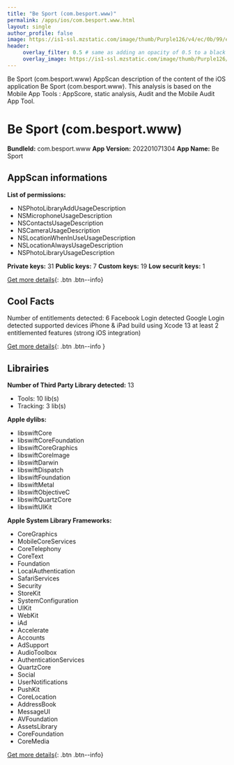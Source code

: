 ```yaml
---
title: "Be Sport (com.besport.www)"
permalink: /apps/ios/com.besport.www.html
layout: single
author_profile: false
image: https://is1-ssl.mzstatic.com/image/thumb/Purple126/v4/ec/0b/99/ec0b99a6-1e2e-1693-2bb8-fa2985d93b0b/AppIcon-0-0-1x_U007emarketing-0-0-0-10-0-0-sRGB-0-0-0-GLES2_U002c0-512MB-85-220-0-0.png/512x512bb.jpg
header: 
     overlay_filter: 0.5 # same as adding an opacity of 0.5 to a black background
     overlay_image: https://is1-ssl.mzstatic.com/image/thumb/Purple126/v4/ec/0b/99/ec0b99a6-1e2e-1693-2bb8-fa2985d93b0b/AppIcon-0-0-1x_U007emarketing-0-0-0-10-0-0-sRGB-0-0-0-GLES2_U002c0-512MB-85-220-0-0.png/512x512bb.jpg
---
```

Be Sport (com.besport.www) AppScan description of the content of the iOS application Be Sport (com.besport.www). This analysis is based on the Mobile App Tools : AppScore, static analysis, Audit and the Mobile Audit App Tool.

# Be Sport (com.besport.www)

**BundleId:** com.besport.www
**App Version:** 202201071304
**App Name:** Be Sport


## AppScan informations 

**List of permissions:** 
- NSPhotoLibraryAddUsageDescription
- NSMicrophoneUsageDescription
- NSContactsUsageDescription
- NSCameraUsageDescription
- NSLocationWhenInUseUsageDescription
- NSLocationAlwaysUsageDescription
- NSPhotoLibraryUsageDescription
  
  
**Private keys:** 31
**Public keys:** 7
**Custom keys:** 19
**Low securit keys:** 1
  
[Get more details](/pricing.html){: .btn .btn--info}

## Cool Facts

Number of entitlements detected: 6
Facebook Login detected
Google Login detected
supported devices iPhone & iPad
build using Xcode 13
at least 2 entitlemented features (strong iOS integration)
  
[Get more details](/pricing.html){: .btn .btn--info }

## Librairies 
**Number of Third Party Library detected:** 13
- Tools: 10 lib(s)
- Tracking: 3 lib(s)


**Apple dylibs:**
- libswiftCore
- libswiftCoreFoundation
- libswiftCoreGraphics
- libswiftCoreImage
- libswiftDarwin
- libswiftDispatch
- libswiftFoundation
- libswiftMetal
- libswiftObjectiveC
- libswiftQuartzCore
- libswiftUIKit


**Apple System Library Frameworks:**
- CoreGraphics
- MobileCoreServices
- CoreTelephony
- CoreText
- Foundation
- LocalAuthentication
- SafariServices
- Security
- StoreKit
- SystemConfiguration
- UIKit
- WebKit
- iAd
- Accelerate
- Accounts
- AdSupport
- AudioToolbox
- AuthenticationServices
- QuartzCore
- Social
- UserNotifications
- PushKit
- CoreLocation
- AddressBook
- MessageUI
- AVFoundation
- AssetsLibrary
- CoreFoundation
- CoreMedia


  
[Get more details](/pricing.html){: .btn .btn--info}

